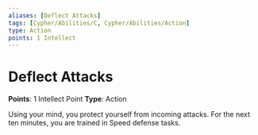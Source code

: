 ```yaml
---
aliases: [Deflect Attacks]
tags: [Cypher/Abilities/C, Cypher/Abilities/Action]
type: Action
points: 1 Intellect
---
```


# Deflect Attacks

**Points**: 1 Intellect Point
**Type**: Action

Using your mind, you protect yourself from incoming attacks. For the next ten minutes, you are trained in Speed defense tasks.
